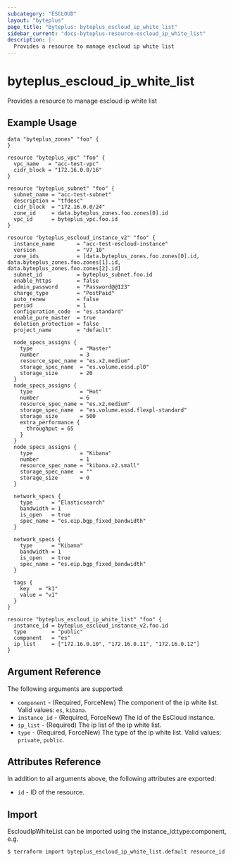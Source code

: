```yaml
---
subcategory: "ESCLOUD"
layout: "byteplus"
page_title: "Byteplus: byteplus_escloud_ip_white_list"
sidebar_current: "docs-byteplus-resource-escloud_ip_white_list"
description: |-
  Provides a resource to manage escloud ip white list
---
```

# byteplus_escloud_ip_white_list
Provides a resource to manage escloud ip white list
## Example Usage
```hcl
data "byteplus_zones" "foo" {
}

resource "byteplus_vpc" "foo" {
  vpc_name   = "acc-test-vpc"
  cidr_block = "172.16.0.0/16"
}

resource "byteplus_subnet" "foo" {
  subnet_name = "acc-test-subnet"
  description = "tfdesc"
  cidr_block  = "172.16.0.0/24"
  zone_id     = data.byteplus_zones.foo.zones[0].id
  vpc_id      = byteplus_vpc.foo.id
}

resource "byteplus_escloud_instance_v2" "foo" {
  instance_name       = "acc-test-escloud-instance"
  version             = "V7_10"
  zone_ids            = [data.byteplus_zones.foo.zones[0].id, data.byteplus_zones.foo.zones[1].id, data.byteplus_zones.foo.zones[2].id]
  subnet_id           = byteplus_subnet.foo.id
  enable_https        = false
  admin_password      = "Password@@123"
  charge_type         = "PostPaid"
  auto_renew          = false
  period              = 1
  configuration_code  = "es.standard"
  enable_pure_master  = true
  deletion_protection = false
  project_name        = "default"

  node_specs_assigns {
    type               = "Master"
    number             = 3
    resource_spec_name = "es.x2.medium"
    storage_spec_name  = "es.volume.essd.pl0"
    storage_size       = 20
  }
  node_specs_assigns {
    type               = "Hot"
    number             = 6
    resource_spec_name = "es.x2.medium"
    storage_spec_name  = "es.volume.essd.flexpl-standard"
    storage_size       = 500
    extra_performance {
      throughput = 65
    }
  }
  node_specs_assigns {
    type               = "Kibana"
    number             = 1
    resource_spec_name = "kibana.x2.small"
    storage_spec_name  = ""
    storage_size       = 0
  }

  network_specs {
    type      = "Elasticsearch"
    bandwidth = 1
    is_open   = true
    spec_name = "es.eip.bgp_fixed_bandwidth"
  }

  network_specs {
    type      = "Kibana"
    bandwidth = 1
    is_open   = true
    spec_name = "es.eip.bgp_fixed_bandwidth"
  }

  tags {
    key   = "k1"
    value = "v1"
  }
}

resource "byteplus_escloud_ip_white_list" "foo" {
  instance_id = byteplus_escloud_instance_v2.foo.id
  type        = "public"
  component   = "es"
  ip_list     = ["172.16.0.10", "172.16.0.11", "172.16.0.12"]
}
```
## Argument Reference
The following arguments are supported:
* `component` - (Required, ForceNew) The component of the ip white list. Valid values: `es`, `kibana`.
* `instance_id` - (Required, ForceNew) The id of the EsCloud instance.
* `ip_list` - (Required) The ip list of the ip white list.
* `type` - (Required, ForceNew) The type of the ip white list. Valid values: `private`, `public`.

## Attributes Reference
In addition to all arguments above, the following attributes are exported:
* `id` - ID of the resource.



## Import
EscloudIpWhiteList can be imported using the instance_id:type:component, e.g.
```
$ terraform import byteplus_escloud_ip_white_list.default resource_id
```

